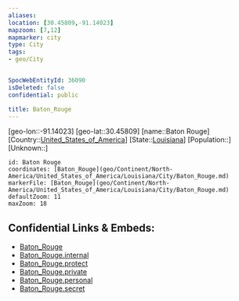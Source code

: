 ```yaml
---
aliases: 
location: [30.45809,-91.14023]
mapzoom: [7,12] 
mapmarker: city 
type: City
tags:
- geo/City


SpocWebEntityId: 36090
isDeleted: false
confidential: public

title: Baton_Rouge
---
```

[geo-lon::-91.14023]
[geo-lat::30.45809]
[name::Baton Rouge]
[Country::[United_States_of_America](geo/Continent/North-America/United_States_of_America.md)]
[State::[Louisiana](geo/Continent/North-America/United_States_of_America/Louisiana.md)]
[Population::]
[Unknown::]


```leaflet
id: Baton Rouge
coordinates: [Baton_Rouge](geo/Continent/North-America/United_States_of_America/Louisiana/City/Baton_Rouge.md)
markerFile: [Baton_Rouge](geo/Continent/North-America/United_States_of_America/Louisiana/City/Baton_Rouge.md)
defaultZoom: 11 
maxZoom: 18
```


## Confidential Links & Embeds: 
- [Baton_Rouge](../../../../../../../_public/geo/Continent/North-America/United_States_of_America/Louisiana/City/Baton_Rouge.md) 
- [Baton_Rouge.internal](../../../../../../../_internal/geo/Continent/North-America/United_States_of_America/Louisiana/City/Baton_Rouge.internal.md) 
- [Baton_Rouge.protect](../../../../../../../_protect/geo/Continent/North-America/United_States_of_America/Louisiana/City/Baton_Rouge.protect.md) 
- [Baton_Rouge.private](../../../../../../../_private/geo/Continent/North-America/United_States_of_America/Louisiana/City/Baton_Rouge.private.md) 
- [Baton_Rouge.personal](../../../../../../../_personal/geo/Continent/North-America/United_States_of_America/Louisiana/City/Baton_Rouge.personal.md) 
- [Baton_Rouge.secret](../../../../../../../_secret/geo/Continent/North-America/United_States_of_America/Louisiana/City/Baton_Rouge.secret.md) 
